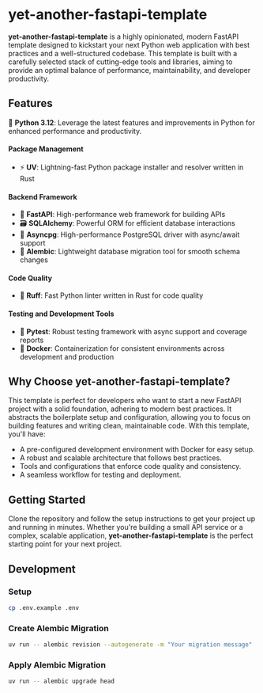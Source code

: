 # yet-another-fastapi-template

**yet-another-fastapi-template** is a highly opinionated, modern FastAPI template designed to kickstart your next Python web application with best practices and a well-structured codebase. This template is built with a carefully selected stack of cutting-edge tools and libraries, aiming to provide an optimal balance of performance, maintainability, and developer productivity.

## Features

🐍 **Python 3.12**: Leverage the latest features and improvements in Python for enhanced performance and productivity.

#### Package Management
- ⚡ **UV**: Lightning-fast Python package installer and resolver written in Rust

#### Backend Framework
- 🚀 **FastAPI**: High-performance web framework for building APIs
- 🗃️ **SQLAlchemy**: Powerful ORM for efficient database interactions
- 🐘 **Asyncpg**: High-performance PostgreSQL driver with async/await support
- 🔄 **Alembic**: Lightweight database migration tool for smooth schema changes

#### Code Quality
- 🦀 **Ruff**: Fast Python linter written in Rust for code quality

#### Testing and Development Tools
- 🧪 **Pytest**: Robust testing framework with async support and coverage reports
- 🐳 **Docker**: Containerization for consistent environments across development and production

## Why Choose yet-another-fastapi-template?

This template is perfect for developers who want to start a new FastAPI project with a solid foundation, adhering to modern best practices. It abstracts the boilerplate setup and configuration, allowing you to focus on building features and writing clean, maintainable code. With this template, you'll have:

- A pre-configured development environment with Docker for easy setup.
- A robust and scalable architecture that follows best practices.
- Tools and configurations that enforce code quality and consistency.
- A seamless workflow for testing and deployment.

## Getting Started

Clone the repository and follow the setup instructions to get your project up and running in minutes. Whether you're building a small API service or a complex, scalable application, **yet-another-fastapi-template** is the perfect starting point for your next project.

## Development

### Setup

```bash
cp .env.example .env
```

### Create Alembic Migration

```bash
uv run -- alembic revision --autogenerate -m "Your migration message"
```

### Apply Alembic Migration

```bash
uv run -- alembic upgrade head
```